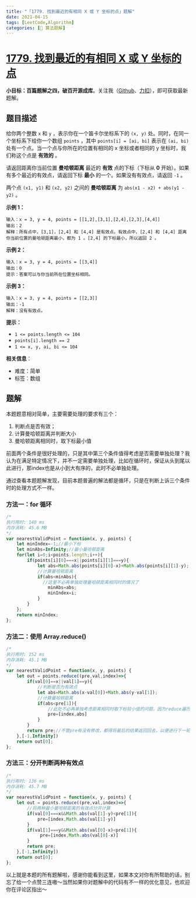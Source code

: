 ```yaml
---
title: "「1779. 找到最近的有相同 X 或 Y 坐标的点」题解"
date: 2021-04-15
tags: [LeetCode,Algorithm]
categories: [📝 算法题解]
---
```


# [1779. 找到最近的有相同 X 或 Y 坐标的点](https://leetcode-cn.com/problems/find-nearest-point-that-has-the-same-x-or-y-coordinate/)

**小目标：百篇题解之四，破百开源成库**。关注我（[Github](https://github.com/KimYangOfCat)、[力扣](https://leetcode-cn.com/u/kimyang/)），即可获取最新题解。

## 题目描述

给你两个整数 `x` 和 `y` ，表示你在一个笛卡尔坐标系下的 `(x, y)` 处。同时，在同一个坐标系下给你一个数组 `points` ，其中 `points[i] = [ai, bi]` 表示在 `(ai, bi)` 处有一个点。当一个点与你所在的位置有相同的 x 坐标或者相同的 y 坐标时，我们称这个点是 **有效的** 。

请返回距离你当前位置 **曼哈顿距离** 最近的 **有效** 点的下标（下标从 **0** 开始）。如果有多个最近的有效点，请返回下标 **最小** 的一个。如果没有有效点，请返回 `-1` 。

两个点 `(x1, y1)` 和 `(x2, y2)` 之间的 **曼哈顿距离** 为 `abs(x1 - x2) + abs(y1 - y2)` 。

 

**示例 1：**

```
输入：x = 3, y = 4, points = [[1,2],[3,1],[2,4],[2,3],[4,4]]
输出：2
解释：所有点中，[3,1]，[2,4] 和 [4,4] 是有效点。有效点中，[2,4] 和 [4,4] 距离你当前位置的曼哈顿距离最小，都为 1 。[2,4] 的下标最小，所以返回 2 。
```

**示例 2：**

```
输入：x = 3, y = 4, points = [[3,4]]
输出：0
提示：答案可以与你当前所在位置坐标相同。
```

**示例 3：**

```
输入：x = 3, y = 4, points = [[2,3]]
输出：-1
解释：没有有效点。
```

 

**提示：**

- `1 <= points.length <= 104`
- `points[i].length == 2`
- `1 <= x, y, ai, bi <= 104`

**相关信息**：

+ 难度：简单
+ 标签：数组

## 题解

本题题意相对简单，主要需要处理的要求有三个：

1. 判断点是否有效；
2. 计算曼哈顿距离并判断大小
3. 曼哈顿距离相同时，取下标最小值

前面两个条件是很好处理的，只是其中第三个条件值得考虑是否需要单独处理？我认为在满足特定情况下，并不一定需要单独处理，比如在循环时，保证从头到尾以此进行，那index也是从小到大有序的，此时不必单独处理。

通过查看本题题解发现，目前本题普遍的解法都是循环，只是在判断上诉三个条件时的处理方式不一样。

### 方法一：for 循环

```javascript
/*
执行用时: 140 ms
内存消耗: 45.6 MB
*/
var nearestValidPoint = function(x, y, points) {
    let minIndex=-1;//最小下标
    let minAbs=Infinity;//最小曼哈顿距离
    for(let i=0;i<points.length;i++){
        if(points[i][0]===x||points[i][1]===y){
            let abs=Math.abs(points[i][0]-x)+Math.abs(points[i][1]-y);
            //计算曼哈顿距离
            if(abs<minAbs){
              //这里不必再单独处理曼哈顿距离相同时的情况了
                minAbs=abs;
                minIndex=i;
            }
        }
    };
    return minIndex;
};
```

### 方法二：使用 Array.reduce()  

```javascript
/*
执行用时: 152 ms
内存消耗: 45.1 MB
*/
var nearestValidPoint = function(x, y, points) {
    let out = points.reduce((pre,val,index)=>{
        if(val[0]==x||val[1]==y){
            //判断是否为有效点
            let abs=Math.abs(x-val[0])+Math.abs(y-val[1]);
            //计算曼哈顿距离
            if(abs<pre[1]){
                //此处不必再单独考虑距离相同时取下标较小值的问题，因为reduce遍历数组是从头向尾遍历的
                pre=[index,abs]
            }  
        }
        return pre;//不管pre有没有修改，都得将最后的结果返回回去，以便进行下一轮时pre有值。
    },[-1,Infinity])
    return out[0];
};
```

### 方法三：分开判断两种有效点

```javascript
/*
执行用时: 136 ms
内存消耗: 45.7 MB
*/
var nearestValidPoint = function(x, y, points) {
    let out = points.reduce((pre,val,index)=>{
        //将两种最小曼哈顿距离的有效点分开计算
        if(val[0]===x&&Math.abs(val[1]-y)<pre[1]){
            pre=[index,Math.abs(val[1]-y)] 
        }
        if(val[1]===y&&Math.abs(val[0]-x)<pre[1]){
             pre=[index,Math.abs(val[0]-x)]
        }
        return pre;
    },[-1,Infinity])
    return out[0];
};
```

以上就是本题的所有题解啦，感谢你能看到这里，如果本文对你有所帮助的话，别忘了给一个点赞三连嗷～当然如果你对题解中的代码有不一样的优化意见，也欢迎你在评论区指出～

